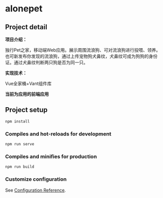 # alonepet

## Project detail

**项目介绍：**

独行Pet之家，移动端Web应用。展示周围流浪狗、可对流浪狗进行投喂、领养。也可新发布你发现的流浪狗，通过上传宠物狗犬鼻纹，犬鼻纹可成为狗狗的身份证。通过犬鼻纹判断两只狗是否为同一只。

**实现技术：**

Vue全家桶+Vant组件库



**当前为应用的前端应用**



## Project setup
```
npm install
```

### Compiles and hot-reloads for development
```
npm run serve
```

### Compiles and minifies for production
```
npm run build
```

### Customize configuration
See [Configuration Reference](https://cli.vuejs.org/config/).
